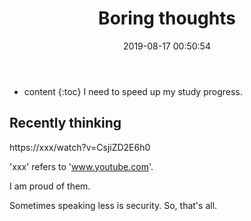 ﻿---
layout: post
title:  "Boring thoughts"
date:   2019-08-17 00:50:54
categories: essay 
tags: essay
---

* content
{:toc}
I need to speed up my study progress.



## Recently thinking
https://xxx/watch?v=CsjiZD2E6h0

'xxx' refers to 'www.youtube.com'.

I am proud of them.

Sometimes speaking less is security. So, that's all.



